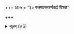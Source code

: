 +++
title = "३० रुक्मप्रस्तरणंवह्यं विश्वा"

+++
<details><summary>मूलम् (VS)</summary>

रु॒क्मप्र॑स्तरणंव॒ह्यं विश्वा॑ रू॒पाणि॒ बिभ्र॑तम्।  
आरो॑हत्सू॒र्या सा॑वि॒त्री बृ॑ह॒तेसौभ॑गाय॒ कम् ॥
</details>